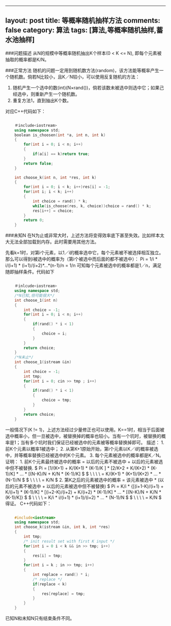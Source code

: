 
---
layout: post
title: 等概率随机抽样方法
comments: false
category: 算法
tags: [算法,等概率随机抽样,蓄水池抽样]
---


###问题描述
从N的规模中等概率随机抽出K个样本(0 < K <= N), 即每个元素被抽取的概率都是K/N。

###正常方法
随机的问题一定用到随机数方法(random)，该方法能等概率产生一个随机数。倘若N比较小，且K／N较小，可以使用反复随机的方法：
1. 随机产生一个选中的数(int)(N×rand())，倘若该数未被选中则选中它；如果己经选中，则重新产生一个随机数。
2. 重复方法1，直到抽出K个数。

对应C++代码如下：

```C++

	＃include<iostream>
	using namespace std;
    boolean is_choosen(int *a, int n, int k)
    {
        for(int i = 0; i < n; i++)
        {
	        if(a[i] == k)return true;
        }
        return false;
    }

	int choose_k(int n, int *res, int k)
	{
	    for(int i = 0; i < k; i++)res[i] = -1;
		for(int i; i < k; i++)
		{
			int choice = rand() * k;
			while(is_choose(res, k, choice))choice = rand() * k;
			res[i++] = choice;
		}
		return 0;
	}

```

###未知N
在N为止或非常大时，上述方法将变得效率底下甚至失效。比如样本太大无法全部加载到内存。此时需要用其他方法。

先看k=1时，对第i个元素，以1／i的概率选中它，每个元素被不被选择相互独立。那么可以得到i被选中的概率为（第i个被选中而后面的都不被选中）：
		Pi = 1/i * i/(i+1) * (i+1)/(i+2)\*...\*(n-1)/n = 1/n
可知每个元素被选中的概率都是1／n，满足随即抽样条件。代码如下

```C++

	＃inlcude<iostream>
	using namespace std;
	/*N已知,但可能很大*/
	int choose_1(int n)
	{
		int choice = -1;
		for(int i = 0; i < n; i++)
		{
			if(rand() * i < 1)
			{
				choice = i;
			}
		}
		return choice;
	}
	/*N未止*/
	int choose_1(istream &in)
	{
		int choice = -1;
		int tmp;
		for(int i = 0; cin >> tmp ; i++)
		{
			if(rand() * i < 1)
			{
				choice = tmp;
			}
		}
		return choice;
	}

```

<!-- more -->

一般情况下(K != 1)，上述方法经过少量修正也可以使用。K==1时，相当于后面被选中概率小，但一旦被选中，被替换掉的概率也较小。当有一个坑时，被替换的概率是1；当有多个坑时我们保证已经被选中的元素被等概率替换掉即可。
描述：
		1. 前K个元素以概率1被选中；
		2. 从第K+1原始开始，第i个元素以K／i的概率被选中，并等概率替换已经被选中的K个元素。
		3. 每个元素被选中的概率都是K／N。
证明：
		1. 前K个元素最终被选中的概率 = 以后的元素不被选中 + 以后的元素被选中但不被替换.
			$ Pi = [1/(K+1) + K/(K+1) * (K-1)/K ] * [2/K+2 + K/(K+2) * (K-1)/K] * ... * [(N-K)/N + K/N * (K-1)/K] $
			$ \ \ \ \ = K/(K+1) * (K+1)/(K+2) * ... * (N-1)/N $
	        $ \ \ \ \ = K/N $
	    2. 第K之后的元素被选中的概率 = 该元素被选中 * (以后的元素不被选中 + 以后的元素被选中但不被替换)
		    $ Pi = K/i * {[(i+1-K)/(i+1) + K/(i+1) * (K-1)/K] * [(i+2-K)/(i+2) + K/(i+2) * (K-1)/K] * ... * [(N-K)/N + K/N * (K-1)/K]} $
		    $ \ \ \ \ = K/i *  i/(i+1) * (i+1)/(i+2) * ... * (N-1)/N $
		    $ \ \ \ \ = K/N $
	得证。
C++代码如下：

```C++

	#include<iostream>
	using namespace std;
	int choose_k(istream &in, int k, int *res)
	{
	    int tmp;
	    /* init result set with first K input */
	    for(int i = 0 i < k && in >> tmp; i++)
	    {
		    res[i] = tmp;
	    }
		for(int i = k ; in >> tmp; i++)
		{
			int replace = rand() * i;
			/* replace */
			if(replace < k)
			{
				res[replace] = tmp;
			}
		}
	}

```

已知N和未知N只有结束条件不同。
